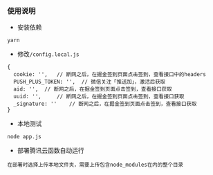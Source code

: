 ### 使用说明

+ 安装依赖

```
yarn
```

+ 修改`/config.local.js`
```
{
  cookie: '',   // 断网之后，在掘金签到页面点击签到，查看接口中的headers
  PUSH_PLUS_TOKEN: '',  // 微信关注「推送加」，激活后获取
  aid: '',  // 断网之后，在掘金签到页面点击签到，查看接口获取
  uuid: '',     // 断网之后，在掘金签到页面点击签到，查看接口获取
  _signature: ''    // 断网之后，在掘金签到页面点击签到，查看接口获取
}
```

+ 本地测试

```
node app.js
```

+ 部署腾讯云函数自动运行
```
在部署时选择上传本地文件夹，需要上传包含node_modules在内的整个目录
```
